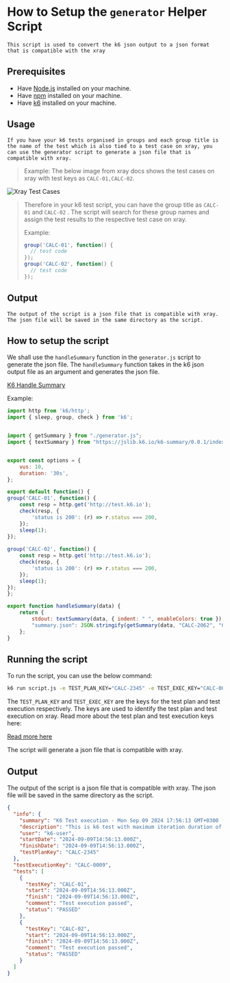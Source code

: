 # How to Setup the `generator` Helper Script

``` This script is used to convert the k6 json output to a json format that is compatible with the xray ```

## Prerequisites

- Have [Node.js](https://nodejs.org/en/) installed on your machine.
- Have [npm](https://www.npmjs.com/) installed on your machine.
- Have [k6](https://k6.io/docs/getting-started/installation) installed on your machine.

## Usage

``` If you have your k6 tests organised in groups and each group title is the name of the test which is also tied to a test case on xray, you can use the generator script to generate a json file that is compatible with xray. ```
 <!--Example  -->
> Example: The below image from xray docs shows the test cases on xray with test keys as `CALC-01,CALC-02`.
> 
![Xray Test Cases](./images/image2019-6-18_10-59-6.png)

> Therefore in your k6 test script, you can have the group title as `CALC-01` and `CALC-02` . The script will search for these group names and assign the test results to the respective test case on xray.
>
> Example:
> ```javascript
> group('CALC-01', function() {
>   // test code
> });
> group('CALC-02', function() {
>   // test code
> });

## Output

``` The output of the script is a json file that is compatible with xray. The json file will be saved in the same directory as the script. ```

## How to setup the script

We shall use the `handleSummary` function in the `generator.js` script to generate the json file. The `handleSummary` function takes in the k6 json output file as an argument and generates the json file.

<!-- Read more about handle summary here -->

[K6 Handle Summary](https://grafana.com/docs/k6/latest/results-output/end-of-test/custom-summary/)

Example:

```javascript
import http from 'k6/http';
import { sleep, group, check } from 'k6';


import { getSummary } from "./generator.js";
import { textSummary } from "https://jslib.k6.io/k6-summary/0.0.1/index.js";


export const options = {
    vus: 10,
    duration: '30s',
};

export default function() {
group('CALC-01', function() {
    const resp = http.get('http://test.k6.io');
    check(resp, {
        'status is 200': (r) => r.status === 200,
    });
    sleep(1);
});
    
group('CALC-02', function() {
    const resp = http.get('http://test.k6.io');
    check(resp, {
        'status is 200': (r) => r.status === 200,
    });
    sleep(1);
});
};

export function handleSummary(data) {
    return {
        stdout: textSummary(data, { indent: " ", enableColors: true }),
        "summary.json": JSON.stringify(getSummary(data, "CALC-2062", "CALC"), null, 2)
    };
}
```

## Running the script

To run the script, you can use the below command:

```bash
k6 run script.js -e TEST_PLAN_KEY="CALC-2345" -e TEST_EXEC_KEY="CALC-0009"
```

The `TEST_PLAN_KEY` and `TEST_EXEC_KEY` are the keys for the test plan and test execution respectively. The keys are used to identify the test plan and test execution on xray.
Read more about the test plan and test execution keys here:

[Read more here](https://docs.getxray.app/display/XRAY/Test+Execution)

The script will generate a json file that is compatible with xray.

## Output

The output of the script is a json file that is compatible with xray. The json file will be saved in the same directory as the script.

```json
{
  "info": {
    "summary": "K6 Test execution - Mon Sep 09 2024 17:56:13 GMT+0300 (EAT)",
    "description": "This is k6 test with maximum iteration duration of 4.29s, 200 passed requests and 0 failures on checks",
    "user": "k6-user",
    "startDate": "2024-09-09T14:56:13.000Z",
    "finishDate": "2024-09-09T14:56:13.000Z",
    "testPlanKey": "CALC-2345"
  },
  "testExecutionKey": "CALC-0009",
  "tests": [
    {
      "testKey": "CALC-01",
      "start": "2024-09-09T14:56:13.000Z",
      "finish": "2024-09-09T14:56:13.000Z",
      "comment": "Test execution passed",
      "status": "PASSED"
    },
    {
      "testKey": "CALC-02",
      "start": "2024-09-09T14:56:13.000Z",
      "finish": "2024-09-09T14:56:13.000Z",
      "comment": "Test execution passed",
      "status": "PASSED"
    }
  ]
}
```
